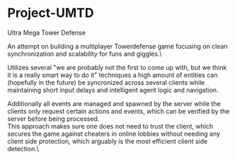 # Project-UMTD
Ultra Mega Tower Defense

An attempt on building a multiplayer Towerdefense game focusing on clean synchronization and scalability for funs and giggles.\

Utilizes several "we are probably not the first to come up with, but we think it is a really smart way to do it" techniques a high amount of entities can (hopefully in the future) be syncronized across several clients while maintaining short input delays and intelligent agent logic and navigation.

Additionally all events are managed and spawned by the server while the clients only request certain actions and events, which can be verified by the server before being processed.\
This approach makes sure one does not need to trust the client, which secures the game against cheaters in online lobbies without needing any client side protection, which arguably is the most efficient client side detection.\
